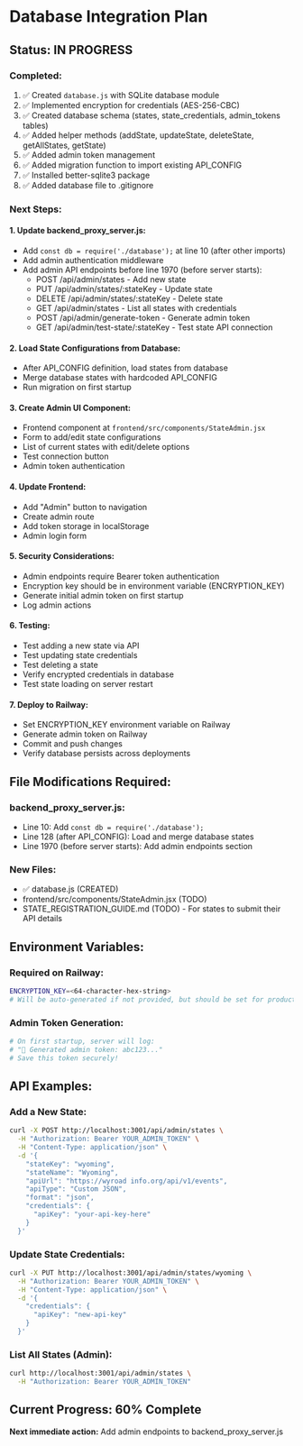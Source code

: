 # Database Integration Plan

## Status: IN PROGRESS

### Completed:
1. ✅ Created `database.js` with SQLite database module
2. ✅ Implemented encryption for credentials (AES-256-CBC)
3. ✅ Created database schema (states, state_credentials, admin_tokens tables)
4. ✅ Added helper methods (addState, updateState, deleteState, getAllStates, getState)
5. ✅ Added admin token management
6. ✅ Added migration function to import existing API_CONFIG
7. ✅ Installed better-sqlite3 package
8. ✅ Added database file to .gitignore

### Next Steps:

#### 1. Update backend_proxy_server.js:
   - Add `const db = require('./database');` at line 10 (after other imports)
   - Add admin authentication middleware
   - Add admin API endpoints before line 1970 (before server starts):
     - POST /api/admin/states - Add new state
     - PUT /api/admin/states/:stateKey - Update state
     - DELETE /api/admin/states/:stateKey - Delete state
     - GET /api/admin/states - List all states with credentials
     - POST /api/admin/generate-token - Generate admin token
     - GET /api/admin/test-state/:stateKey - Test state API connection

#### 2. Load State Configurations from Database:
   - After API_CONFIG definition, load states from database
   - Merge database states with hardcoded API_CONFIG
   - Run migration on first startup

#### 3. Create Admin UI Component:
   - Frontend component at `frontend/src/components/StateAdmin.jsx`
   - Form to add/edit state configurations
   - List of current states with edit/delete options
   - Test connection button
   - Admin token authentication

#### 4. Update Frontend:
   - Add "Admin" button to navigation
   - Create admin route
   - Add token storage in localStorage
   - Admin login form

#### 5. Security Considerations:
   - Admin endpoints require Bearer token authentication
   - Encryption key should be in environment variable (ENCRYPTION_KEY)
   - Generate initial admin token on first startup
   - Log admin actions

#### 6. Testing:
   - Test adding a new state via API
   - Test updating state credentials
   - Test deleting a state
   - Verify encrypted credentials in database
   - Test state loading on server restart

#### 7. Deploy to Railway:
   - Set ENCRYPTION_KEY environment variable on Railway
   - Generate admin token on Railway
   - Commit and push changes
   - Verify database persists across deployments

## File Modifications Required:

### backend_proxy_server.js:
- Line 10: Add `const db = require('./database');`
- Line 128 (after API_CONFIG): Load and merge database states
- Line 1970 (before server starts): Add admin endpoints section

### New Files:
- ✅ database.js (CREATED)
- frontend/src/components/StateAdmin.jsx (TODO)
- STATE_REGISTRATION_GUIDE.md (TODO) - For states to submit their API details

## Environment Variables:

### Required on Railway:
```bash
ENCRYPTION_KEY=<64-character-hex-string>
# Will be auto-generated if not provided, but should be set for production
```

### Admin Token Generation:
```bash
# On first startup, server will log:
# "🔑 Generated admin token: abc123..."
# Save this token securely!
```

## API Examples:

### Add a New State:
```bash
curl -X POST http://localhost:3001/api/admin/states \
  -H "Authorization: Bearer YOUR_ADMIN_TOKEN" \
  -H "Content-Type: application/json" \
  -d '{
    "stateKey": "wyoming",
    "stateName": "Wyoming",
    "apiUrl": "https://wyroad info.org/api/v1/events",
    "apiType": "Custom JSON",
    "format": "json",
    "credentials": {
      "apiKey": "your-api-key-here"
    }
  }'
```

### Update State Credentials:
```bash
curl -X PUT http://localhost:3001/api/admin/states/wyoming \
  -H "Authorization: Bearer YOUR_ADMIN_TOKEN" \
  -H "Content-Type: application/json" \
  -d '{
    "credentials": {
      "apiKey": "new-api-key"
    }
  }'
```

### List All States (Admin):
```bash
curl http://localhost:3001/api/admin/states \
  -H "Authorization: Bearer YOUR_ADMIN_TOKEN"
```

## Current Progress: 60% Complete

**Next immediate action:** Add admin endpoints to backend_proxy_server.js
